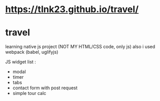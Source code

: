 # https://tlnk23.github.io/travel/ #
# travel

learning native js project (NOT MY HTML/CSS code, only js)
also i used webpack (babel, uglifyjs)

JS widget list :
  - modal
  - timer 
  - tabs
  - contact form with post request
  - simple tour calc
